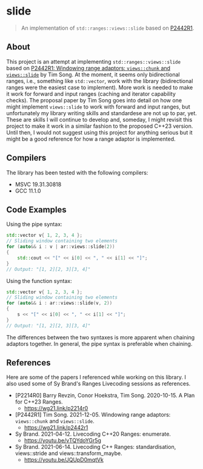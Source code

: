 # slide

> An implementation of `std::ranges::views::slide` based on [P2442R1](https://wg21.link/p2442r1).

## About
This project is an attempt at implementing `std::ranges::views::slide` based on [P2442R1: Windowing range adaptors: `views::chunk` and `views::slide`](https://wg21.link/p2442r1) by Tim Song. At the moment, it seems only bidirectional ranges, i.e., something like `std::vector`, work with the library (bidirectional ranges were the easiest case to implement). More work is needed to make it work for forward and input ranges (caching and iterator capability checks). The proposal paper by Tim Song goes into detail on how one might implement `views::slide` to work with forward and input ranges, but unfortunately my library writing skills and standardese are not up to par, yet. These are skills I will continue to develop and, someday, I might revisit this project to make it work in a similar fashion to the proposed C++23 version. Until then, I would not suggest using this project for anything serious but it might be a good reference for how a range adaptor is implemented.

## Compilers

The library has been tested with the following compilers:

* MSVC 19.31.30818
* GCC 11.1.0

## Code Examples

Using the pipe syntax:
```cpp
std::vector v{ 1, 2, 3, 4 };
// Sliding window containing two elements
for (auto&& i : v | ar::views::slide(2))
{
    std::cout << "[" << i[0] << ", " << i[1] << "]";
}
// Output: "[1, 2][2, 3][3, 4]"
```

Using the function syntax:
```cpp
std::vector v{ 1, 2, 3, 4 };
// Sliding window containing two elements
for (auto&& i : ar::views::slide(v, 2))
{
    s << "[" << i[0] << ", " << i[1] << "]";
}
// Output: "[1, 2][2, 3][3, 4]"
```

The differences between the two syntaxes is more apparent when chaining adaptors together. In general, the pipe syntax is preferable when chaining.

## References

Here are some of the papers I referenced while working on this library. I also used some of Sy Brand's Ranges Livecoding sessions as references.

* [P2214R0] Barry Revzin, Conor Hoekstra, Tim Song. 2020-10-15. A Plan for C++23 Ranges.
  * https://wg21.link/p2214r0
* [P2442R1] Tim Song. 2021-12-05. Windowing range adaptors: `views::chunk` and `views::slide`.
  * https://wg21.link/p2442r1
* Sy Brand. 2021-04-12. Livecoding C++20 Ranges: enumerate.
  * https://youtu.be/vTQYdoYGr5g
* Sy Brand. 2021-06-14. Livecoding C++ Ranges: standardisation, views::stride and views::transform_maybe.
  * https://youtu.be/JQUpD0mqtVk
